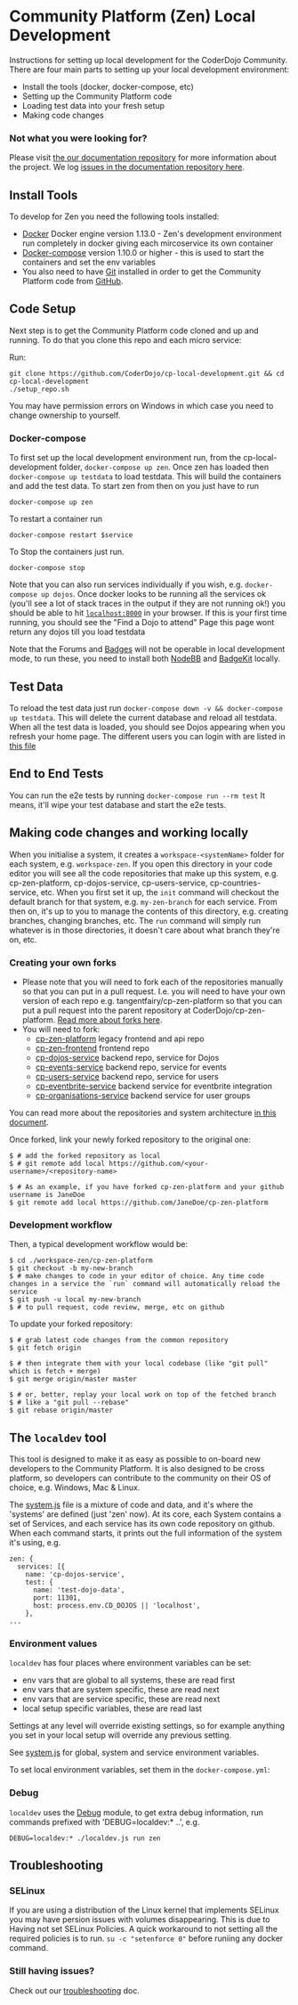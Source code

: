 # Community Platform (Zen) Local Development

Instructions for setting up local development for the CoderDojo Community.
There are four main parts to setting up your local development environment:

* Install the tools (docker, docker-compose, etc)
* Setting up the Community Platform code
* Loading test data into your fresh setup
* Making code changes

### Not what you were looking for?

Please visit [the our documentation repository](https://github.com/CoderDojo/community-platform/blob/master/README.md)
for more information about the project.
We log [issues in the documentation repository here](https://github.com/CoderDojo/community-platform/issues).

## Install Tools

To develop for Zen you need the following tools installed:

* [Docker](https://docs.docker.com/engine/installation/) Docker engine version
  1.13.0 - Zen's development environment run completely in docker giving each
  mircoservice its own container
* [Docker-compose](https://docs.docker.com/compose/install/) version 1.10.0 or
  higher - this is used to start the containers and set the env variables
* You also need to have [Git](https://git-scm.com/) installed in order to get
  the Community Platform code from [GitHub](https://github.com/coderdojo).

## Code Setup

Next step is to get the Community Platform code cloned and up and running. To
do that you clone this repo and each micro service:

Run:

```
git clone https://github.com/CoderDojo/cp-local-development.git && cd cp-local-development
./setup_repo.sh
```

You may have permission errors on Windows in which case you need to change
ownership to yourself.

### Docker-compose

To first set up the local development environment run, from the
cp-local-development folder, `docker-compose up zen`.
Once zen has loaded then `docker-compose up testdata` to load testdata.
This will build the containers and add the test data.
To start zen from then on you just have to run

```
docker-compose up zen
```

To restart a container run

```
docker-compose restart $service
```

To Stop the containers just run.

```
docker-compose stop
```

Note that you can also run services individually if you wish,
e.g. `docker-compose up dojos`. Once docker looks to be running all the
services ok (you'll see a lot of stack traces in the output if they are not
running ok!) you should be able to hit [`localhost:8000`](http://localhost:8000)
in your browser. If this is your first time running, you should see the "Find
a Dojo to attend" Page this page wont return any dojos till you load testdata

Note that the Forums and [Badges](installing-badgekit.md) will not be operable
in local development mode, to run these, you need to install both
[NodeBB](https://nodebb.org) and [BadgeKit](installing-badgekit.md) locally.

## Test Data

To reload the test data just run
`docker-compose down -v && docker-compose up testdata`. This will delete the current
database and reload all testdata. When all the test data is loaded, you should
see Dojos appearing when you refresh your home page.
The different users you can login with are listed in [this file](https://github.com/CoderDojo/cp-users-service/blob/master/test/fixtures/e2e/README.md)

## End to End Tests

You can run the e2e tests by running `docker-compose run --rm test`
It means, it'll wipe your test database and start the e2e tests.

## Making code changes and working locally

When you initialise a system, it creates a `workspace-<systemName>` folder for
each system, e.g. `workspace-zen`. If you open this directory in your code editor
you will see all the code repositories that make up this system, e.g. cp-zen-platform,
cp-dojos-service, cp-users-service, cp-countries-service, etc. When you first set
it up, the `init` command will checkout the default branch for that system, e.g.
`my-zen-branch` for each service. From then on, it's up to you to manage the
contents of this directory, e.g. creating branches, changing branches, etc.
The `run` command will simply run whatever is in those directories, it doesn't
care about what branch they're on, etc.

### Creating your own forks

* Please note that you will need to fork each of the repositories manually so
  that you can put in a pull request. I.e. you will need to have your own
  version of each repo e.g. tangentfairy/cp-zen-platform so that you can put a
  pull request into the parent repository at CoderDojo/cp-zen-platform.
  [Read more about forks here](https://help.github.com/articles/fork-a-repo/).
* You will need to fork:
  * [cp-zen-platform](https://github.com/CoderDojo/cp-zen-platform) legacy
    frontend and api repo
  * [cp-zen-frontend](https://github.com/CoderDojo/cp-zen-frontend) frontend repo
  * [cp-dojos-service](https://github.com/CoderDojo/cp-dojos-service) backend repo,
    service for Dojos
  * [cp-events-service](https://github.com/CoderDojo/cp-events-service) backend
    repo, service for events
  * [cp-users-service](https://github.com/CoderDojo/cp-users-service) backend repo,
    service for users
  * [cp-eventbrite-service](https://github.com/CoderDojo/cp-eventbrite-service)
    backend service for eventbrite integration
  * [cp-organisations-service](https://github.com/CoderDojo/cp-organisations-service)
    backend service for user groups

You can read more about the repositories and system architecture [in this document](https://github.com/CoderDojo/community-platform/blob/master/architecture.md).

Once forked, link your newly forked repository to the original one:

```
$ # add the forked repository as local
$ # git remote add local https://github.com/<your-username>/<repository-name>

$ # As an example, if you have forked cp-zen-platform and your github username is JaneDoe
$ git remote add local https://github.com/JaneDoe/cp-zen-platform

```

### Development workflow

Then, a typical development workflow would be:

```
$ cd ./workspace-zen/cp-zen-platform
$ git checkout -b my-new-branch
$ # make changes to code in your editor of choice. Any time code changes in a service the `run` command will automatically reload the service
$ git push -u local my-new-branch
$ # to pull request, code review, merge, etc on github
```

To update your forked repository:

```
$ # grab latest code changes from the common repository
$ git fetch origin

$ # then integrate them with your local codebase (like "git pull" which is fetch + merge)
$ git merge origin/master master

$ # or, better, replay your local work on top of the fetched branch
$ # like a "git pull --rebase"
$ git rebase origin/master
```

## The `localdev` tool

This tool is designed to make it as easy as possible to on-board new developers
to the Community Platform. It is also designed to be cross platform, so
developers can contribute to the community on their OS of choice, e.g. Windows,
Mac & Linux.

The [system.js](system.js) file is a mixture of code and data, and it's where
the 'systems' are defined (just 'zen' now). At its core, each System contains a
set of Services, and each service has its own code repository on github. When
each command starts, it prints out the full information of the system it's using,
e.g.

```
zen: {
  services: [{
    name: 'cp-dojos-service',
    test: {
      name: 'test-dojo-data',
      port: 11301,
      host: process.env.CD_DOJOS || 'localhost',
    },
...
```

### Environment values

`localdev` has four places where environment variables can be set:

* env vars that are global to all systems, these are read first
* env vars that are system specific, these are read next
* env vars that are service specific, these are read next
* local setup specific variables, these are read last

Settings at any level will override existing settings, so for example anything
you set in your local setup will override any previous setting.

See [system.js](system.js) for global, system and service environment variables.

To set local environment variables, set them in the `docker-compose.yml`:

### Debug

`localdev` uses the [Debug](http://npm.im/debug) module, to get extra debug
information, run commands prefixed with 'DEBUG=localdev:* ..', e.g.

```
DEBUG=localdev:* ./localdev.js run zen
```

## Troubleshooting

### SELinux

If you are using a distribution of the Linux kernel that implements SELinux you may have persion
issues with volumes disappearing. This is due to Having not set SELinux Policies. A quick workaround
to not setting all the required policies is to run. `su -c "setenforce 0"` before runiing any docker
command.

### Still having issues?

Check out our [troubleshooting](troubleshooting.md) doc.
